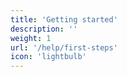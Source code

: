 ```yaml
---
title: 'Getting started'
description: ''
weight: 1
url: '/help/first-steps'
icon: 'lightbulb'
---
```

